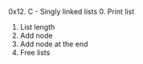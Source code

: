 0x12. C - Singly linked lists
0. Print list
1. List length
2. Add node
3. Add node at the end
4. Free lists

